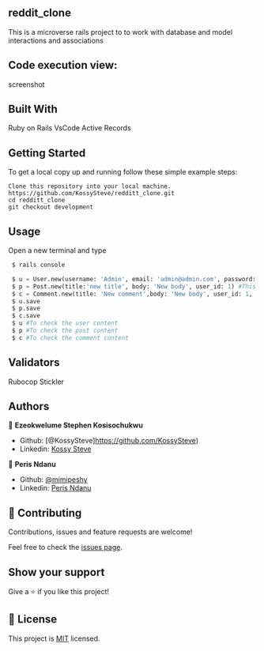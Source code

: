 ## reddit_clone
This is a microverse rails project to to work with database and model interactions and associations

## Code execution view:
screenshot

## Built With
Ruby on Rails
VsCode
Active Records

## Getting Started
To get a local copy up and running follow these simple example steps:

```
Clone this repository into your local machine.
https://github.com/KossySteve/redditt_clone.git
cd redditt_clone
git checkout development

```

## Usage
Open a new terminal and type

```python
 $ rails console

 $ u = User.new(username: 'Admin', email: 'admin@admin.com', password: '123456') #This is to create a User
 $ p = Post.new(title:'new title', body: 'New body', user_id: 1) #This is to create a post by a certain user
 $ c = Comment.new(title: 'New comment',body: 'New body', user_id: 1,  post_id: 1) #This is to create a comment by the user
 $ u.save
 $ p.save
 $ c.save
 $ u #To check the user content
 $ p #To check the post content
 $ c #To check the comment content
```
## Validators
Rubocop
Stickler

## Authors
👤 **Ezeokwelume Stephen Kosisochukwu**

- Github: [@KossySteve]https://github.com/KossySteve)
- Linkedin: [Kossy Steve](https://www.linkedin.com/in/steve-ez-b090ba198/)

👤 **Peris Ndanu**

- Github: [@mimipeshy](https://github.com/mimipeshy)
- Linkedin: [Peris Ndanu](https://www.linkedin.com/in/peris-ndanu-405083193/)

## 🤝 Contributing

Contributions, issues and feature requests are welcome!

Feel free to check the [issues page](issues/).

## Show your support

Give a ⭐️ if you like this project!

## 📝 License

This project is [MIT](lic.url) licensed.

